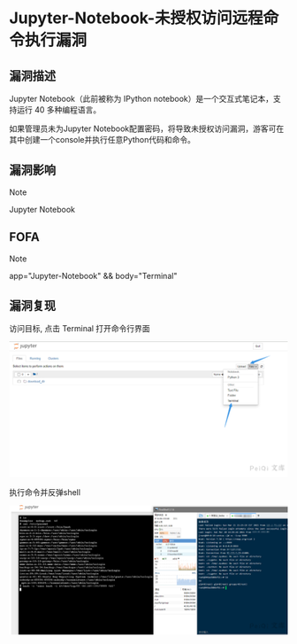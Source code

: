 # Jupyter-Notebook-未授权访问远程命令执行漏洞

## 漏洞描述

Jupyter Notebook（此前被称为 IPython notebook）是一个交互式笔记本，支持运行 40 多种编程语言。

如果管理员未为Jupyter Notebook配置密码，将导致未授权访问漏洞，游客可在其中创建一个console并执行任意Python代码和命令。

## 漏洞影响

> [!NOTE]
>
> Jupyter Notebook

## FOFA

> [!NOTE]
>
> app="Jupyter-Notebook" && body="Terminal"

## 漏洞复现

访问目标, 点击 Terminal 打开命令行界面

![](Jupyter-Notebook-未授权访问远程命令执行漏洞.assets/1627363109198459.jpg)

执行命令并反弹shell

![](Jupyter-Notebook-未授权访问远程命令执行漏洞.assets/1627363109548886.jpg)